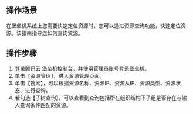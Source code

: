## 操作场景
在堡垒机系统上您需要快速定位资源时，您可以通过资源查询功能，快速定位资源。该指南指导您如何查询资源。


## 操作步骤

1. 登录腾讯云 [堡垒机控制台](https://console.cloud.tencent.com/dsgc/bh)，并使用管理员账号登录堡垒机。
2. 单击【资源管理】，进入资源管理页面。
3. 单击【搜索】，可以根据资源名称、资源IP、资源从IP、资源类型、资源状态、进行查询。
4. 若勾选【子树查询】，可以查看到查询包括所在组织结构下子组是否存在与输入查询条件匹配的资源。


